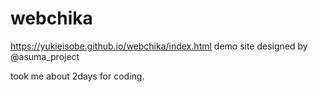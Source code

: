 # webchika
https://yukieisobe.github.io/webchika/index.html
demo site designed by @asuma_project

took me about 2days for coding.
